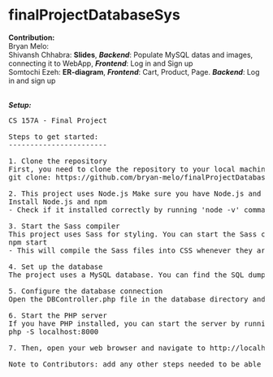 # finalProjectDatabaseSys
**Contribution:**
<br>Bryan Melo: 
<br>Shivansh Chhabra: **Slides**, **_Backend_**: Populate MySQL datas and images, connecting it to WebApp, **_Frontend_**: Log in and Sign up 
<br>Somtochi Ezeh: **ER-diagram**, **_Frontend_**: Cart, Product, Page. **_Backend_**: Log in and sign up

<br>_**Setup:**_
<pre>
CS 157A - Final Project
 
Steps to get started:
-----------------------
 
1. Clone the repository
First, you need to clone the repository to your local machine. You can do this by running the following command in your terminal:
git clone: https://github.com/bryan-melo/finalProjectDatabaseSys

2. This project uses Node.js Make sure you have Node.js and npm installed. If not, you can download and install it from here.
Install Node.js and npm
- Check if it installed correctly by running 'node -v' command in terminal

3. Start the Sass compiler
This project uses Sass for styling. You can start the Sass compiler by running the following command in the HTML Template directory:
npm start
- This will compile the Sass files into CSS whenever they are saved.

4. Set up the database
The project uses a MySQL database. You can find the SQL dump file in the database directory (clothes.sql). Import this file into your MySQL server to set up the database.

5. Configure the database connection
Open the DBController.php file in the database directory and update the $host, $user, $password, and $database variables with your MySQL server details.

6. Start the PHP server
If you have PHP installed, you can start the server by running the following command in the root directory of the project:
php -S localhost:8000

7. Then, open your web browser and navigate to http://localhost:8000 to view the project.
 
Note to Contributors: add any other steps needed to be able to run the project. 
</pre>


